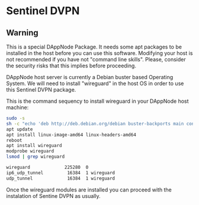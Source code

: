 
# Sentinel DVPN

## Warning

This is a special DAppNode Package. It needs some apt packages to be installed in the host before you can use this software.
Modifying your host is not recommended if you have not "command line skills". Please, consider the security risks that this implies before proceeding.

DAppNode host server is currently a Debian buster based Operating System. We will need to install "wireguard" in the host OS in order to use this Sentinel DVPN package.

This is the command sequency to install wireguard in your DAppNode host machine:


```bash
sudo -s
sh -c "echo 'deb http://deb.debian.org/debian buster-backports main contrib non-free' > /etc/apt/sources.list.d/buster-backports.list"
apt update
apt install linux-image-amd64 linux-headers-amd64
reboot
apt install wireguard
modprobe wireguard
lsmod | grep wireguard

wireguard             225280  0
ip6_udp_tunnel         16384  1 wireguard
udp_tunnel             16384  1 wireguard
```

Once the wireguard modules are installed you can proceed with the instalation of Sentine DVPN as usually.

